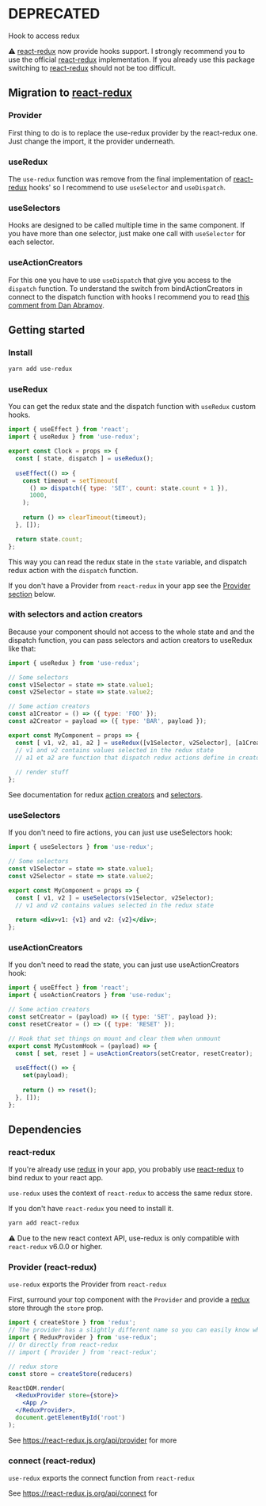 # DEPRECATED  

Hook to access redux

:warning: [react-redux](https://react-redux.js.org/) now provide hooks support.
I strongly recommend you to use the official [react-redux](https://react-redux.js.org/) implementation.
If you already use this package switching to [react-redux](https://react-redux.js.org/) should not be too difficult.

## Migration to [react-redux](https://react-redux.js.org/)

### Provider
First thing to do is to replace the use-redux provider by the react-redux one. Just change the import, it the provider underneath.

### useRedux
The `use-redux` function was remove from the final implementation of [react-redux](https://react-redux.js.org/) hooks' so I recommend to use `useSelector` and `useDispatch`.

### useSelectors
Hooks are designed to be called multiple time in the same component. If you have more than one selector, just make one call with `useSelector` for each selector.

### useActionCreators
For this one you have to use `useDispatch` that give you access to the `dispatch` function.
To understand the switch from bindActionCreators in connect to the dispatch function with hooks I recommend you to read [this comment from Dan Abramov](https://github.com/reduxjs/react-redux/issues/1252#issuecomment-488160930).

## Getting started

### Install

```sh
yarn add use-redux
```

### useRedux
You can get the redux state and the dispatch function with `useRedux` custom hooks.

```jsx
import { useEffect } from 'react';
import { useRedux } from 'use-redux';

export const Clock = props => {
  const [ state, dispatch ] = useRedux();
  
  useEffect(() => {
    const timeout = setTimeout(
      () => dispatch({ type: 'SET', count: state.count + 1 }),
      1000,
    );
    
    return () => clearTimeout(timeout);
  }, []);

  return state.count;
};
```

This way you can read the redux state in the `state` variable, and dispatch redux action with the `dispatch` function.

If you don't have a Provider from `react-redux` in your app see the [Provider section](#provider-react-redux) below.

### with selectors and action creators

Because your component should not access to the whole state and and the dispatch function, you can pass selectors and action creators to useRedux like that:

```jsx
import { useRedux } from 'use-redux';

// Some selectors
const v1Selector = state => state.value1;
const v2Selector = state => state.value2;

// Some action creators
const a1Creator = () => ({ type: 'FOO' });
const a2Creator = payload => ({ type: 'BAR', payload });

export const MyComponent = props => {
  const [ v1, v2, a1, a2 ] = useRedux([v1Selector, v2Selector], [a1Creator, a2Creator]);
  // v1 and v2 contains values selected in the redux state
  // a1 et a2 are function that dispatch redux actions define in creators
  
  // render stuff
};
```

See documentation for redux [action creators](https://redux.js.org/glossary#action-creator) and [selectors](https://react-redux.js.org/using-react-redux/connect-mapstate#use-selector-functions-to-extract-and-transform-data).

### useSelectors

If you don't need to fire actions, you can just use useSelectors hook:

```jsx
import { useSelectors } from 'use-redux';

// Some selectors
const v1Selector = state => state.value1;
const v2Selector = state => state.value2;

export const MyComponent = props => {
  const [ v1, v2 ] = useSelectors(v1Selector, v2Selector);
  // v1 and v2 contains values selected in the redux state
  
  return <div>v1: {v1} and v2: {v2}</div>;
};
```

### useActionCreators

If you don't need to read the state, you can just use useActionCreators hook:
```jsx
import { useEffect } from 'react';
import { useActionCreators } from 'use-redux';

// Some action creators
const setCreator = (payload) => ({ type: 'SET', payload });
const resetCreator = () => ({ type: 'RESET' });

// Hook that set things on mount and clear them when unmount
export const MyCustomHook = (payload) => {
  const [ set, reset ] = useActionCreators(setCreator, resetCreator);
  
  useEffect(() => {
    set(payload);
    
    return () => reset();
  }, []);
};
```

## Dependencies
### react-redux
If you're already use [redux](https://redux.js.org/) in your app, you probably use [react-redux](https://react-redux.js.org/) to bind redux to your react app.

`use-redux` uses the context of `react-redux` to access the same redux store. 

If you don't have `react-redux` you need to install it.

```sh
yarn add react-redux
```

:warning: Due to the new react context API, use-redux is only compatible with `react-redux` v6.0.0 or higher.

### Provider (react-redux)

`use-redux` exports the Provider from `react-redux`

First, surround your top component with the `Provider` and provide a [redux](https://redux.js.org/) store through the `store` prop.

```jsx
import { createStore } from 'redux';
// The provider has a slightly different name so you can easily know where it came from
import { ReduxProvider } from 'use-redux';
// Or directly from react-redux 
// import { Provider } from 'react-redux';

// redux store
const store = createStore(reducers)

ReactDOM.render(
  <ReduxProvider store={store}>
    <App />
  </ReduxProvider>,
  document.getElementById('root')
);
```

See https://react-redux.js.org/api/provider for more

### connect (react-redux)

`use-redux` exports the connect function from `react-redux`

See https://react-redux.js.org/api/connect for


